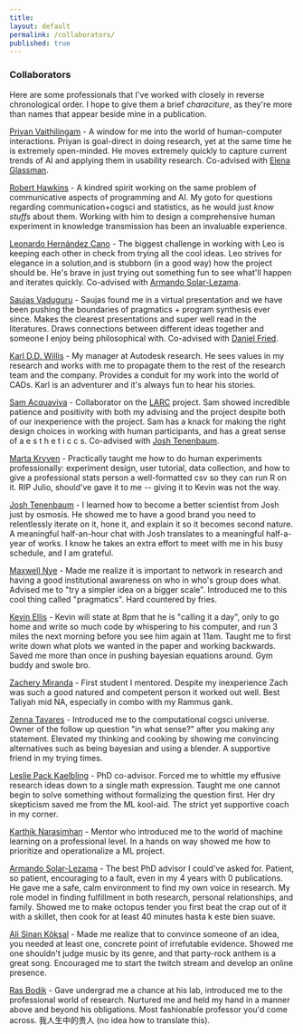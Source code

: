 ```yaml
---
title:
layout: default
permalink: /collaborators/
published: true
---
```


### Collaborators

Here are some professionals that I've worked with closely in reverse chronological order. I hope to give them a brief _characiture_, as they're more than names that appear beside mine in a publication.

[Priyan Vaithilingam](https://priyan.info/) - A window for me into the world of human-computer interactions. Priyan is goal-direct in doing research, yet at the same time he is extremely open-minded. He moves extremely quickly to capture current trends of AI and applying them in usability research. Co-advised with [Elena Glassman](https://glassmanlab.seas.harvard.edu/).

[Robert Hawkins](https://rxdhawkins.com/) - A kindred spirit working on the same problem of communicative aspects of programming and AI. My goto for questions regarding communication+cogsci and statistics, as he would just _know stuffs_ about them. Working with him to design a comprehensive human experiment in knowledge transmission has been an invaluable experience.

[Leonardo Hernández Cano](https://iamleo.space/) - The biggest challenge in working with Leo is keeping each other in check from trying all the cool ideas. Leo strives for elegance in a solution,and is stubborn (in a good way) how the project should be. He's brave in just trying out something fun to see what'll happen and iterates quickly. Co-advised with [Armando Solar-Lezama](https://people.csail.mit.edu/asolar/).

[Saujas Vaduguru](https://saujasv.github.io/) - Saujas found me in a virtual presentation and we have been pushing the boundaries of pragmatics + program synthesis ever since. Makes the clearest presentations and super well read in the literatures. Draws connections between different ideas together and someone I enjoy being philosophical with. Co-advised with [Daniel Fried](https://dpfried.github.io/).

[Karl D.D. Willis](https://www.karlddwillis.com/) - My manager at Autodesk research. He sees values in my research and works with me to propagate them to the rest of the research team and the company. Provides a conduit for my work into the world of CADs. Karl is an adventurer and it's always fun to hear his stories.

[Sam Acquaviva](https://samacquaviva.com/) - Collaborator on the [LARC](https://github.com/samacqua/LARC) project. Sam showed incredible patience and positivity with both my advising and the project despite both of our inexperience with the project. Sam has a knack for making the right design choices in working with human participants, and has a great sense of a e s t h e t i c c s. Co-advised with [Josh Tenenbaum](http://web.mit.edu/cocosci/josh.html).

[Marta Kryven](http://mud.cgl.uwaterloo.ca/mkryven/) - Practically taught me how to do human experiments professionally: experiment design, user tutorial, data collection, and how to give a professional stats person a well-formatted csv so they can run R on it. RIP Julio, should've gave it to me -- giving it to Kevin was not the way.

[Josh Tenenbaum](http://web.mit.edu/cocosci/josh.html) - I learned how to become a better scientist from Josh just by osmosis. He showed me to have a good brand you need to relentlessly iterate on it, hone it, and explain it so it becomes second nature. A meaningful half-an-hour chat with Josh translates to a meaningful half-a-year of works. I know he takes an extra effort to meet with me in his busy schedule, and I am grateful.

[Maxwell Nye](https://maxwellnye.github.io/) - Made me realize it is important to network in research and having a good institutional awareness on who in who's group does what. Advised me to "try a simpler idea on a bigger scale". Introduced me to this cool thing called "pragmatics". Hard countered by fries.

[Kevin Ellis](https://www.cs.cornell.edu/~ellisk/) - Kevin will state at 8pm that he is "calling it a day", only to go home and write so much code by whispering to his computer, and run 3 miles the next morning before you see him again at 11am. Taught me to first write down what plots we wanted in the paper and working backwards. Saved me more than once in pushing bayesian equations around. Gym buddy and swole bro.

[Zachery Miranda](https://www.linkedin.com/in/zmiranda/) - First student I mentored. Despite my inexperience Zach was such a good natured and competent person it worked out well. Best Taliyah mid NA, especially in combo with my Rammus gank.

[Zenna Tavares](http://www.zenna.org/) - Introduced me to the computational cogsci universe. Owner of the follow up question "in what sense?" after you making any statement. Elevated my thinking and cooking by showing me convincing alternatives such as being bayesian and using a blender. A supportive friend in my trying times.

[Leslie Pack Kaelbling](https://people.csail.mit.edu/lpk/) - PhD co-advisor. Forced me to whittle my effusive research ideas down to a single math expression. Taught me one cannot begin to solve something without formalizing the question first. Her dry skepticism saved me from the ML kool-aid. The strict yet supportive coach in my corner.

[Karthik Narasimhan](https://www.cs.princeton.edu/~karthikn/) - Mentor who introduced me to the world of machine learning on a professional level. In a hands on way showed me how to prioritize and operationalize a ML project.

[Armando Solar-Lezama](https://people.csail.mit.edu/asolar/) - The best PhD advisor I could've asked for. Patient, so patient, encouraging to a fault, even in my 4 years with 0 publications. He gave me a safe, calm environment to find my own voice in research. My role model in finding fulfillment in both research, personal relationships, and family. Showed me to make octopus tender you first beat the crap out of it with a skillet, then cook for at least 40 minutes hasta k este bien suave.

[Ali Sinan Köksal](https://koksal.org/) - Made me realize that to convince someone of an idea, you needed at least one, concrete point of irrefutable evidence. Showed me one shouldn't judge music by its genre, and that party-rock anthem is a great song. Encouraged me to start the twitch stream and develop an online presence.

[Ras Bodik](https://homes.cs.washington.edu/~bodik/) - Gave undergrad me a chance at his lab, introduced me to the professional world of research. Nurtured me and held my hand in a manner above and beyond his obligations. Most fashionable professor you'd come across. 我人生中的贵人 (no idea how to translate this).